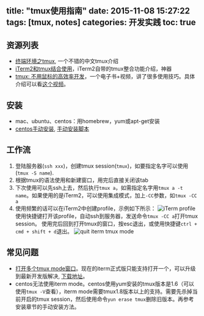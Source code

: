 title: "tmux使用指南"
date: 2015-11-08 15:27:22
tags: [tmux, notes]
categories: 开发实践
toc: true
---

## 资源列表
- [终端环境之tmux][1], 一个不错的中文tmux介绍
- [iTerm2和tmux结合使用][2]，iTerm2自带的tmux整合功能介绍，神器
- [tmux: 不用鼠标的高效率开发][3]，一个电子书+视频，讲了很多使用技巧。具体介绍可以看[这个视频][4]。


## 安装
- mac、ubuntu、centos：用homebrew，yum或apt-get安装
- [centos手动安装][5], [手动安装脚本][6]

## 工作流
1. 登陆服务器(`ssh xxx`)，创建tmux session(`tmux`)，如要指定名字可以使用(`tmux -S name`).
2. 根据tmux的语法使用和新建窗口，用完后直接关闭该tab
3. 下次使用可以先ssh上去，然后执行`tmux a`，如需指定名字用`tmux a -t name`。如果使用的是iTerm2，可以使用集成模式，加上`-CC`参数，如`tmux -CC a`
4. 使用频繁的话可以在iTerm2中创建profile，示例如下所示：
    ![iTerm profile](http://7o4zqy.com1.z0.glb.clouddn.com/2917474f0ff4e1df8dfc4377858c1b5b.png)
    使用快捷键打开该profile，自动ssh到服务器，发送命令`tmux -CC a`打开tmux session。
    使用完后回到打开tmux的窗口，按esc退出，或使用快捷键`ctrl + cmd + shift + d`退出。
    ![quit iterm tmux mode](http://7o4zqy.com1.z0.glb.clouddn.com/33f4b4577190fc0df7c1efce3fd767c7.png)

## 常见问题
- [打开多个tmux mode窗口](https://code.google.com/p/iterm2/issues/detail?id=1746)。现在的iterm正式版只能支持打开一个，可以升级到最新开发版解决,
[下载地址](https://iterm2.com/nightly/latest)。
- centos无法使用iterm mode。centos使用yum安装的tmux版本是1.6（可以使用`tmux -V`查看），iterm mode需要tmux1.8版本以上的支持。需要先杀掉当前开启的tmux session，然后使用命令`yun erase tmux`删除旧版本。再参考安装章节的手动安装方法。



[1]: http://foocoder.com/blog/zhong-duan-huan-jing-zhi-tmux.html/
[2]: https://gitlab.com/gnachman/iterm2/wikis/TmuxIntegration
[3]: https://pragprog.com/book/bhtmux/tmux
[4]: https://www.youtube.com/watch?v=JXwS7z6Dqic
[5]: http://spenserj.com/blog/2013/11/11/installing-tmux-in-centos/
[6]: https://gist.github.com/yely/b1e4e57f629ca0a37931
